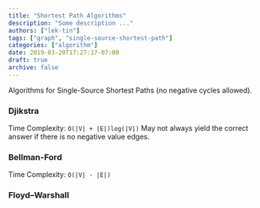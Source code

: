 ```yaml
---
title: "Shortest Path Algorithms"
description: "Some description ..."
authors: ["lek-tin"]
tags: ["graph", "single-source-shortest-path"]
categories: ["algorithm"]
date: 2019-03-20T17:27:17-07:00
draft: true
archive: false
---
```

Algorithms for Single-Source Shortest Paths (no negative cycles allowed).
### Djikstra
Time Complexity: `O(|V| + |E|)log(|V|)`
May not always yield the correct answer if there is no negative value edges.
### Bellman-Ford
Time Complexity: `O(|V| · |E|)`
### Floyd–Warshall
